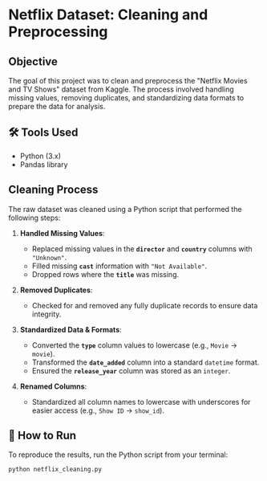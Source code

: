 # Netflix Dataset: Cleaning and Preprocessing

##  Objective
The goal of this project was to clean and preprocess the "Netflix Movies and TV Shows" dataset from Kaggle. The process involved handling missing values, removing duplicates, and standardizing data formats to prepare the data for analysis.

## 🛠 Tools Used
- Python (3.x)
- Pandas library

##  Cleaning Process
The raw dataset was cleaned using a Python script that performed the following steps:

1.  **Handled Missing Values**:
    -   Replaced missing values in the **`director`** and **`country`** columns with `"Unknown"`.
    -   Filled missing **`cast`** information with `"Not Available"`.
    -   Dropped rows where the **`title`** was missing.

2.  **Removed Duplicates**:
    -   Checked for and removed any fully duplicate records to ensure data integrity.

3.  **Standardized Data & Formats**:
    -   Converted the **`type`** column values to lowercase (e.g., `Movie` → `movie`).
    -   Transformed the **`date_added`** column into a standard `datetime` format.
    -   Ensured the **`release_year`** column was stored as an `integer`.

4.  **Renamed Columns**:
    -   Standardized all column names to lowercase with underscores for easier access (e.g., `Show ID` → `show_id`).

## 🚀 How to Run
To reproduce the results, run the Python script from your terminal:
```bash
python netflix_cleaning.py
